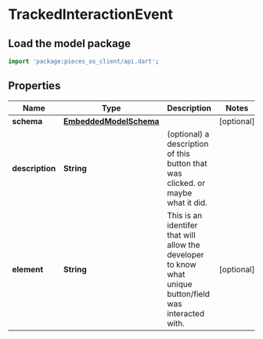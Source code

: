 # TrackedInteractionEvent

## Load the model package
```dart
import 'package:pieces_os_client/api.dart';
```

## Properties
Name | Type | Description | Notes
------------ | ------------- | ------------- | -------------
**schema** | [**EmbeddedModelSchema**](EmbeddedModelSchema) |  | [optional] 
**description** | **String** | (optional) a description of this button that was clicked. or maybe what it did. | 
**element** | **String** | This is an identifer that will allow the developer to know what unique button/field was interacted with. | [optional] 




